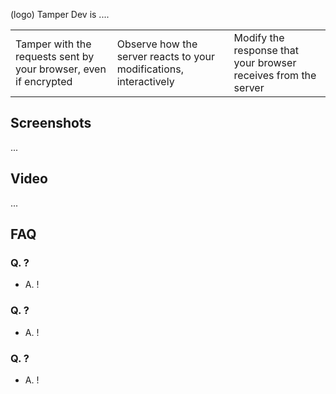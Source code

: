 (logo) Tamper Dev is ....

| | | |
|---|---|---|
| Tamper with the requests sent by your browser, even if encrypted | Observe how the server reacts to your modifications, interactively | Modify the response that your browser receives from the server |

## Screenshots

...

## Video

...

## FAQ

### Q. ?
 - A. !
### Q. ?
 - A. !
### Q. ?
 - A. !
